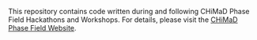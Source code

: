 This repository contains code written during and following CHiMaD Phase Field Hackathons and Workshops.
For details, please visit the [CHiMaD Phase Field Website](http://usnistgov.github.io/chimad-phase-field/).

